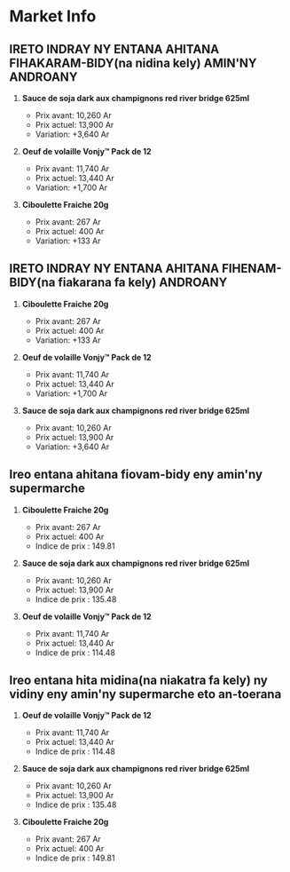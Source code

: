 # Market Info

## IRETO INDRAY NY ENTANA AHITANA FIHAKARAM-BIDY(na nidina kely) AMIN'NY ANDROANY

1. **Sauce de soja dark aux champignons red river bridge 625ml**
   - Prix avant: 10,260 Ar
   - Prix actuel: 13,900 Ar
   - Variation: +3,640 Ar

2. **Oeuf de volaille Vonjy™ Pack de 12**
   - Prix avant: 11,740 Ar
   - Prix actuel: 13,440 Ar
   - Variation: +1,700 Ar

3. **Ciboulette Fraiche 20g**
   - Prix avant: 267 Ar
   - Prix actuel: 400 Ar
   - Variation: +133 Ar

## IRETO INDRAY NY ENTANA AHITANA FIHENAM-BIDY(na fiakarana fa kely) ANDROANY

1. **Ciboulette Fraiche 20g**
   - Prix avant: 267 Ar
   - Prix actuel: 400 Ar
   - Variation: +133 Ar

2. **Oeuf de volaille Vonjy™ Pack de 12**
   - Prix avant: 11,740 Ar
   - Prix actuel: 13,440 Ar
   - Variation: +1,700 Ar

3. **Sauce de soja dark aux champignons red river bridge 625ml**
   - Prix avant: 10,260 Ar
   - Prix actuel: 13,900 Ar
   - Variation: +3,640 Ar

## Ireo entana ahitana fiovam-bidy eny amin'ny supermarche

1. **Ciboulette Fraiche 20g**
   - Prix avant: 267 Ar
   - Prix actuel: 400 Ar
   - Indice de prix : 149.81

2. **Sauce de soja dark aux champignons red river bridge 625ml**
   - Prix avant: 10,260 Ar
   - Prix actuel: 13,900 Ar
   - Indice de prix : 135.48

3. **Oeuf de volaille Vonjy™ Pack de 12**
   - Prix avant: 11,740 Ar
   - Prix actuel: 13,440 Ar
   - Indice de prix : 114.48

## Ireo entana hita midina(na niakatra fa kely) ny vidiny eny amin'ny supermarche eto an-toerana

1. **Oeuf de volaille Vonjy™ Pack de 12**
   - Prix avant: 11,740 Ar
   - Prix actuel: 13,440 Ar
   - Indice de prix : 114.48

2. **Sauce de soja dark aux champignons red river bridge 625ml**
   - Prix avant: 10,260 Ar
   - Prix actuel: 13,900 Ar
   - Indice de prix : 135.48

3. **Ciboulette Fraiche 20g**
   - Prix avant: 267 Ar
   - Prix actuel: 400 Ar
   - Indice de prix : 149.81

